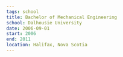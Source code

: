 ```yaml
---
tags: school
title: Bachelor of Mechanical Engineering
school: Dalhousie University
date: 2006-09-01
start: 2006
end: 2011
location: Halifax, Nova Scotia
---
```

